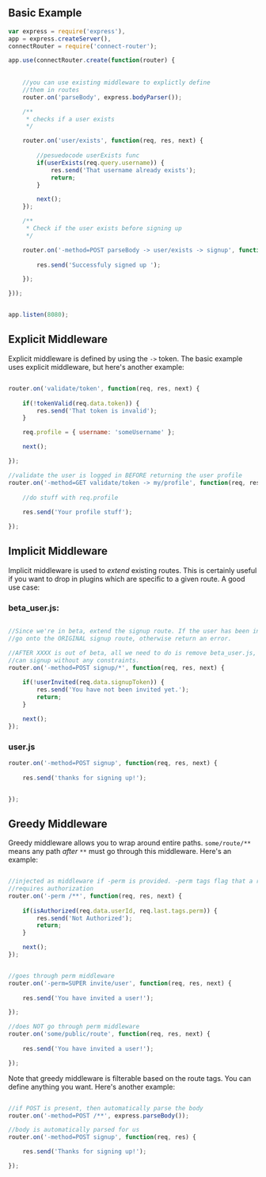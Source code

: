 

## Basic Example

```javascript
var express = require('express'),
app = express.createServer(),
connectRouter = require('connect-router');

app.use(connectRouter.create(function(router) {
		
	
	//you can use existing middleware to explictly define
	//them in routes
	router.on('parseBody', express.bodyParser());

	/**
	 * checks if a user exists
	 */

	router.on('user/exists', function(req, res, next) {
			
		//pesuedocode userExists func
		if(userExists(req.query.username)) {
			res.send('That username already exists');
			return;
		}

		next();
	});

	/**
	 * Check if the user exists before signing up
	 */

	router.on('-method=POST parseBody -> user/exists -> signup', function(req, res, next) {
		
		res.send('Successfuly signed up ');

	});

}));


app.listen(8080);
```

## Explicit Middleware

Explicit middleware is defined by using the `->` token. The basic example uses explicit middleware, but here's another example:

```javascript

router.on('validate/token', function(req, res, next) {
	
	if(!tokenValid(req.data.token)) {
		res.send('That token is invalid');
	}

	req.profile = { username: 'someUsername' };

	next();

});

//validate the user is logged in BEFORE returning the user profile
router.on('-method=GET validate/token -> my/profile', function(req, res, next) {
	
	//do stuff with req.profile
	
	res.send('Your profile stuff');

});

```

## Implicit Middleware

Implicit middleware is used to *extend* existing routes. This is certainly useful if you want to drop in plugins which are specific to a given route. A good use case:


### beta_user.js:

```javascript

//Since we're in beta, extend the signup route. If the user has been invited, then
//go onto the ORIGINAL signup route, otherwise return an error. 

//AFTER XXXX is out of beta, all we need to do is remove beta_user.js, and users
//can signup without any constraints.
router.on('-method=POST signup/*', function(req, res, next) {
	
	if(!userInvited(req.data.signupToken)) {
		res.send('You have not been invited yet.');
		return;
	}

	next();
});

```

### user.js

```javascript
router.on('-method=POST signup', function(req, res, next) {
	
	res.send('thanks for signing up!');


});
```

## Greedy Middleware

Greedy middleware allows you to wrap around entire paths. `some/route/**` means any path *after* `**` must go through this middleware. Here's an example:

```javascript

//injected as middleware if -perm is provided. -perm tags flag that a route
//requires authorization
router.on('-perm /**', function(req, res, next) {
	
	if(isAuthorized(req.data.userId, req.last.tags.perm)) {
		res.send('Not Authorized');
		return;
	}

	next();
});


//goes through perm middleware
router.on('-perm=SUPER invite/user', function(req, res, next) {
	
	res.send('You have invited a user!');

});

//does NOT go through perm middleware
router.on('some/public/route', function(req, res, next) {
	
	res.send('You have invited a user!');

});
```

Note that greedy middleware is filterable based on the route tags. You can define anything you want. Here's another
example:

```javascript

//if POST is present, then automatically parse the body
router.on('-method=POST /**', express.parseBody());

//body is automatically parsed for us
router.on('-method=POST signup', function(req, res) {

	res.send('Thanks for signing up!');

});
```





